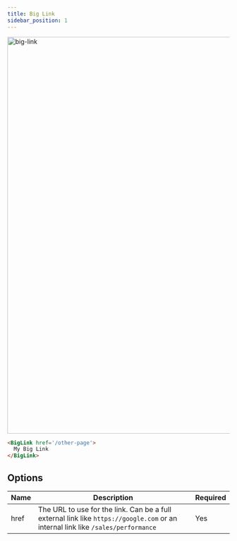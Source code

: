 ```yaml
---
title: Big Link
sidebar_position: 1
---
```


<img src="/img/big-link.png" alt="big-link" width="900"/>


```markdown
<BigLink href='/other-page'>
  My Big Link
</BigLink>
```

## Options

| Name   | Description                                                             | Required | 
|--------|-------------------------------------------------------------------------|----------|
| href  | The URL to use for the link. Can be a full external link like `https://google.com` or an internal link like `/sales/performance`  | Yes      | 